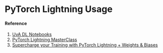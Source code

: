 # PyTorch Lightning Usage 



#### Reference

1. [UvA DL Notebooks](https://uvadlc-notebooks.readthedocs.io/en/latest/tutorial_notebooks/tutorial5/Inception_ResNet_DenseNet.html) 
2. [PyTorch Lightning MasterClass](https://www.youtube.com/playlist?list=PLaMu-SDt_RB5NUm67hU2pdE75j6KaIOv2)
3. [Supercharge your Training with PyTorch Lightning + Weights & Biases](https://youtu.be/hUXQm46TAKc)



